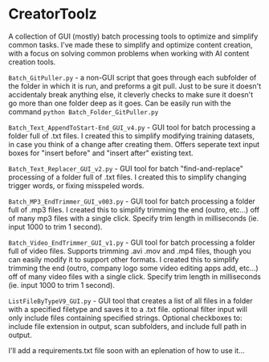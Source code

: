 # CreatorToolz

A collection of GUI (mostly) batch processing tools to optimize and simplify common tasks. I've made these to simplify and optimize content creation, with a focus on solving common problems when working with AI content creation tools.




``Batch_GitPuller.py`` - a non-GUI script that goes through each subfolder of the folder in which it is run, and preforms a git pull. Just to be sure it doesn't accidentaly break anything else, it cleverly checks to make sure it doesn't go more than one folder deep as it goes. Can be easily run with the command ```python Batch_Folder_GitPuller.py```



``Batch_Text_AppendToStart-End_GUI_v4.py`` - GUI tool for batch processing a folder full of .txt files. I created this to simplify modifying training datasets, in case you think of a change after creating them. Offers seperate text input boxes for "insert before" and "insert after" existing text.



``Batch_Text_Replacer_GUI_v2.py`` - GUI tool for batch "find-and-replace" processing of a folder full of .txt files. I created this to simplify changing trigger words, or fixing misspeled words.



``Batch_MP3_EndTrimmer_GUI_v003.py`` - GUI tool for batch processing a folder full of .mp3 files. I created this to simplify trimming the end (outro, etc...) off of many mp3 files with a single click. Specify trim length in milliseconds (ie. input 1000 to trim 1 second).



``Batch_Video_EndTrimmer_GUI_v1.py`` - GUI tool for batch processing a folder full of video files. Supports trimming .avi .mov and .mp4 files, though you can easily modify it to support other formats. I created this to simplify trimming the end (outro, company logo some video editing apps add, etc...) off of many video files with a single click. Specify trim length in milliseconds (ie. input 1000 to trim 1 second).



``ListFileByTypeV9_GUI.py`` - GUI tool that creates a list of all files in a folder with a specified filetype and saves it to a .txt file. optional filter input will only include files containing specified strings. Optional checkboxes to: include file extension in output, scan subfolders, and include full path in output.

I'll add a requirements.txt file soon with an eplenation of how to use it...
